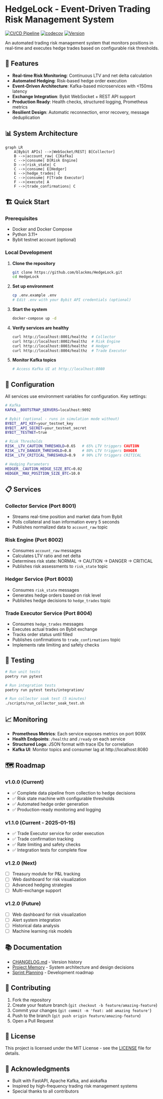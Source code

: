 # HedgeLock - Event-Driven Trading Risk Management System

[![CI/CD Pipeline](https://github.com/blackms/HedgeLock/actions/workflows/ci.yml/badge.svg)](https://github.com/blackms/HedgeLock/actions/workflows/ci.yml)
[![codecov](https://codecov.io/gh/blackms/HedgeLock/branch/main/graph/badge.svg?token=f6b6c943-5a31-4967-8c30-003de02a6907)](https://codecov.io/gh/blackms/HedgeLock)
[![Version](https://img.shields.io/badge/version-1.1.0-blue.svg)](https://github.com/blackms/HedgeLock/releases)

An automated trading risk management system that monitors positions in real-time and executes hedge trades based on configurable risk thresholds.

## 🚀 Features

- **Real-time Risk Monitoring**: Continuous LTV and net delta calculation
- **Automated Hedging**: Risk-based hedge order execution
- **Event-Driven Architecture**: Kafka-based microservices with <150ms latency
- **Exchange Integration**: Bybit WebSocket + REST API support
- **Production Ready**: Health checks, structured logging, Prometheus metrics
- **Resilient Design**: Automatic reconnection, error recovery, message deduplication

## 📊 System Architecture

```mermaid
graph LR
    A[Bybit APIs] -->|WebSocket/REST| B[Collector]
    B -->|account_raw| C[Kafka]
    C -->|consume| D[Risk Engine]
    D -->|risk_state| C
    C -->|consume| E[Hedger]
    E -->|hedge_trades| C
    C -->|consume| F[Trade Executor]
    F -->|execute| A
    F -->|trade_confirmations| C
```


## 🏗️ Quick Start

### Prerequisites

- Docker and Docker Compose
- Python 3.11+
- Bybit testnet account (optional)

### Local Development

1. **Clone the repository**
   ```bash
   git clone https://github.com/blackms/HedgeLock.git
   cd HedgeLock
   ```

2. **Set up environment**
   ```bash
   cp .env.example .env
   # Edit .env with your Bybit API credentials (optional)
   ```

3. **Start the system**
   ```bash
   docker-compose up -d
   ```

4. **Verify services are healthy**
   ```bash
   curl http://localhost:8001/healthz  # Collector
   curl http://localhost:8002/healthz  # Risk Engine
   curl http://localhost:8003/healthz  # Hedger
   curl http://localhost:8004/healthz  # Trade Executor
   ```

5. **Monitor Kafka topics**
   ```bash
   # Access Kafka UI at http://localhost:8080
   ```

## 🔧 Configuration

All services use environment variables for configuration. Key settings:

```bash
# Kafka
KAFKA__BOOTSTRAP_SERVERS=localhost:9092

# Bybit (optional - runs in simulation mode without)
BYBIT__API_KEY=your_testnet_key
BYBIT__API_SECRET=your_testnet_secret
BYBIT__TESTNET=true

# Risk Thresholds
RISK__LTV_CAUTION_THRESHOLD=0.65   # 65% LTV triggers CAUTION
RISK__LTV_DANGER_THRESHOLD=0.8     # 80% LTV triggers DANGER
RISK__LTV_CRITICAL_THRESHOLD=0.9   # 90% LTV triggers CRITICAL

# Hedging Parameters
HEDGER__CAUTION_HEDGE_SIZE_BTC=0.02
HEDGER__MAX_POSITION_SIZE_BTC=10.0
```

## 📋 Services

### Collector Service (Port 8001)
- Streams real-time position and market data from Bybit
- Polls collateral and loan information every 5 seconds
- Publishes normalized data to `account_raw` topic

### Risk Engine (Port 8002)
- Consumes `account_raw` messages
- Calculates LTV ratio and net delta
- Determines risk state: NORMAL → CAUTION → DANGER → CRITICAL
- Publishes risk assessments to `risk_state` topic

### Hedger Service (Port 8003)
- Consumes `risk_state` messages
- Generates hedge orders based on risk level
- Publishes hedge decisions to `hedge_trades` topic

### Trade Executor Service (Port 8004)
- Consumes `hedge_trades` messages
- Executes actual trades on Bybit exchange
- Tracks order status until filled
- Publishes confirmations to `trade_confirmations` topic
- Implements rate limiting and safety checks

## 🧪 Testing

```bash
# Run unit tests
poetry run pytest

# Run integration tests
poetry run pytest tests/integration/

# Run collector soak test (5 minutes)
./scripts/run_collector_soak_test.sh
```

## 📈 Monitoring

- **Prometheus Metrics**: Each service exposes metrics on port 909X
- **Health Endpoints**: `/healthz` and `/ready` on each service
- **Structured Logs**: JSON format with trace IDs for correlation
- **Kafka UI**: Monitor topics and consumer lag at http://localhost:8080

## 🗺️ Roadmap

### v1.0.0 (Current)
- ✅ Complete data pipeline from collection to hedge decisions
- ✅ Risk state machine with configurable thresholds
- ✅ Automated hedge order generation
- ✅ Production-ready monitoring and logging

### v1.1.0 (Current - 2025-01-15)
- ✅ Trade Executor service for order execution
- ✅ Trade confirmation tracking
- ✅ Rate limiting and safety checks
- ✅ Integration tests for complete flow

### v1.2.0 (Next)
- [ ] Treasury module for P&L tracking
- [ ] Web dashboard for risk visualization
- [ ] Advanced hedging strategies
- [ ] Multi-exchange support

### v1.2.0 (Future)
- [ ] Web dashboard for risk visualization
- [ ] Alert system integration
- [ ] Historical data analysis
- [ ] Machine learning risk models

## 📚 Documentation

- [CHANGELOG.md](CHANGELOG.md) - Version history
- [Project Memory](project_memory/) - System architecture and design decisions
- [Sprint Planning](project_memory/SPRINT_PLANNING.yaml) - Development roadmap

## 🤝 Contributing

1. Fork the repository
2. Create your feature branch (`git checkout -b feature/amazing-feature`)
3. Commit your changes (`git commit -m 'feat: add amazing feature'`)
4. Push to the branch (`git push origin feature/amazing-feature`)
5. Open a Pull Request

## 📄 License

This project is licensed under the MIT License - see the [LICENSE](LICENSE) file for details.

## 🙏 Acknowledgments

- Built with FastAPI, Apache Kafka, and aiokafka
- Inspired by high-frequency trading risk management systems
- Special thanks to all contributors